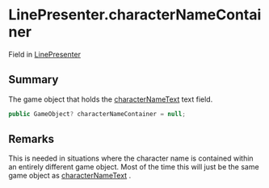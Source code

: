 # LinePresenter.characterNameContainer

Field in [LinePresenter](/docs/api/csharp/yarn.unity.linepresenter.md)

## Summary


The game object that holds the  <a href="yarn.unity.linepresenter.characternametext.md">characterNameText</a>  text
field.


```csharp
public GameObject? characterNameContainer = null;
```

## Remarks


This is needed in situations where the character name is contained
within an entirely different game object. Most of the time this will
just be the same game object as  <a href="yarn.unity.linepresenter.characternametext.md">characterNameText</a> .


